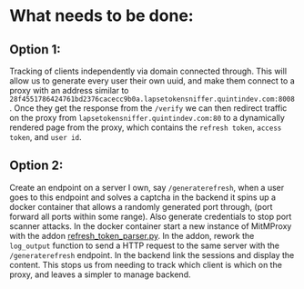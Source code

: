# What needs to be done:

## Option 1:
Tracking of clients independently via domain connected through. This will allow us to generate every user their own uuid, and make them connect to a proxy with an address similar to `28f4551786424761bd2376cacecc9b0a.lapsetokensniffer.quintindev.com:8008`. Once they get the response from the `/verify` we can then redirect traffic on the proxy from `lapsetokensniffer.quintindev.com:80` to a dynamically rendered page from the proxy, which contains the `refresh token`, `access token`, and `user id`.

## Option 2:
Create an endpoint on a server I own, say `/generaterefresh`, when a user goes to this endpoint and solves a captcha in the backend it spins up a docker container that allows a randomly generated port through, (port forward all ports within some range). Also generate credentials to stop port scanner attacks. In the docker container start a new instance of MitMProxy with the addon [refresh_token_parser.py](https://github.com/quintindunn/LapseRefreshTokenSniffer/blob/main/refresh_token_parser.py). In the addon, rework the `log_output` function to send a HTTP request to the same server with the `/generaterefresh` endpoint. In the backend link the sessions and display the content. This stops us from needing to track which client is which on the proxy, and leaves a simpler to manage backend.
